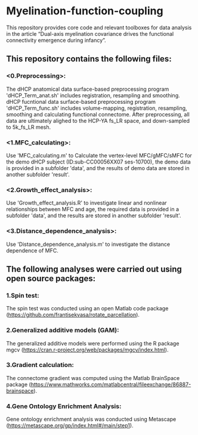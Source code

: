 # Myelination-function-coupling
This repository provides core code and relevant toolboxes for data analysis in the article “Dual-axis myelination covariance drives the functional connectivity emergence during infancy”.

## This repository contains the following files:

### <0.Preprocessing>: 
The dHCP anatomical data surface-based preprocessing program 'dHCP_Term_anat.sh' includes registration, resampling and smoothing. dHCP fucntional data surface-based preprocessing program 'dHCP_Term_func.sh' includes volume-mapping, registration, resampling, smoothing and calculating functional connectome. After preprocessing, all data are ultimately alighed to the HCP-YA fs_LR space, and down-sampled to 5k_fs_LR mesh.

### <1.MFC_calculating>: 
Use 'MFC_calculating.m' to Calculate the vertex-level MFC/gMFC/sMFC for the demo dHCP subject (ID:sub-CC00056XX07 ses-10700), the demo data is provided in a subfolder 'data', and the results of demo data are stored in another subfolder 'result'.

### <2.Growth_effect_analysis>: 
Use 'Growth_effect_analysis.R' to investigate linear and nonlinear relationships between MFC and age, the required data is provided in a subfolder 'data', and the results are stored in another subfolder 'result'.

### <3.Distance_dependence_analysis>: 
Use 'Distance_dependence_analysis.m' to investigate the distance dependence of MFC.

## The following analyses were carried out using open source packages:

### 1.Spin test: 
The spin test was conducted using an open Matlab code package (https://github.com/frantisekvasa/rotate_parcellation).

### 2.Generalized additive models (GAM): 
The generalized additive models were performed using the R package mgcv (https://cran.r-project.org/web/packages/mgcv/index.html).

### 3.Gradient calculation: 
The connectome gradient was computed using the Matlab BrainSpace package (https://www.mathworks.com/matlabcentral/fileexchange/86887-brainspace).

### 4.Gene Ontology Enrichment Analysis: 
Gene ontology enrichment analysis was conducted using Metascape (https://metascape.org/gp/index.html#/main/step1).
